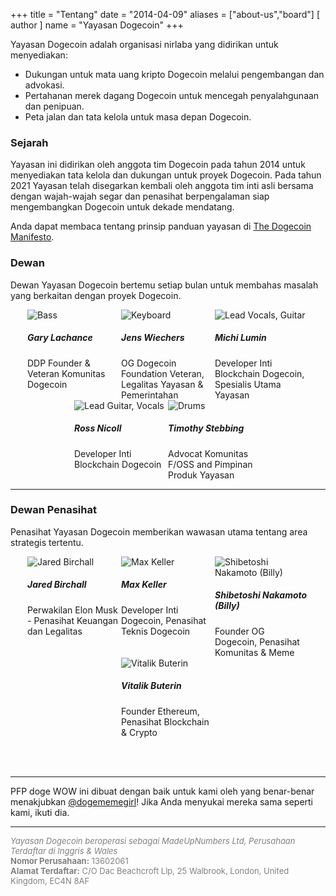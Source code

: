 +++
title = "Tentang"
date = "2014-04-09"
aliases = ["about-us","board"]
[ author ]
  name = "Yayasan Dogecoin"
+++

Yayasan Dogecoin adalah organisasi nirlaba yang didirikan untuk menyediakan:

* Dukungan untuk mata uang kripto Dogecoin melalui pengembangan dan advokasi.
* Pertahanan merek dagang Dogecoin untuk mencegah penyalahgunaan dan penipuan.
* Peta jalan dan tata kelola untuk masa depan Dogecoin.

### Sejarah

Yayasan ini didirikan oleh anggota tim Dogecoin pada tahun 2014 untuk menyediakan
tata kelola dan dukungan untuk proyek Dogecoin. Pada tahun 2021 Yayasan telah
disegarkan kembali oleh anggota tim inti asli bersama dengan wajah-wajah segar dan
penasihat berpengalaman siap mengembangkan Dogecoin untuk dekade mendatang.

Anda dapat membaca tentang prinsip panduan yayasan di [The Dogecoin Manifesto](/manifesto).

### Dewan

Dewan Yayasan Dogecoin bertemu setiap bulan untuk membahas masalah yang berkaitan dengan proyek Dogecoin.

<div style="display: flex; flex-flow: row wrap; justify-content: center;">

<div style="display: inline-box; width: 150px;">
<img title='Bass' style="margin: auto; max-width:150px;" class="circle" src="/gary.jpg"/>
<h5>Gary Lachance</h5>
DDP Founder & Veteran Komunitas Dogecoin
</div>

<div style="display: inline-box; width: 150px;">
<img title='Keyboard' style="margin: auto; max-width:150px;" class="circle" src="/jens.jpg"/>
<h5>Jens Wiechers</h5> 
OG Dogecoin Foundation Veteran, Legalitas Yayasan & Pemerintahan
</div>

<div style="display: inline-box; width: 150px;">
<img title='Lead Vocals, Guitar' style="margin: auto; max-width:150px;" class="circle" src="/michi.jpg"/>
<h5>Michi Lumin</h5> 
Developer Inti Blockchain Dogecoin, Spesialis Utama Yayasan
</div>

<div style="display: inline-box; width: 150px;">
<img title='Lead Guitar, Vocals' style="margin: auto; max-width:150px;" class="circle" src="/ross.jpg"/>
<h5>Ross Nicoll</h5>
Developer Inti Blockchain Dogecoin
</div>

<div style="display: inline-box; width: 150px;">
<img title='Drums' style="margin: auto; max-width:150px;" class="circle" src="/pomke.jpg"/>
<h5>Timothy Stebbing</h5> 
Advocat Komunitas F/OSS and Pimpinan Produk Yayasan
</div>

</div>

---

### Dewan Penasihat

Penasihat Yayasan Dogecoin memberikan wawasan utama tentang area strategis tertentu.

<div style="display: flex; flex-flow: row wrap; justify-content: center;">

<div style="display: inline-box; width: 150px;"> <img title='Jared
Birchall' style="margin: auto; max-width:150px;" class="circle"
src="/jared.jpg"/> <h5>Jared Birchall</h5> Perwakilan Elon Musk
- Penasihat Keuangan dan Legalitas </div>

<div style="display: inline-box; width: 150px;"> <img title='Max
Keller' style="margin: auto; max-width:150px;" class="circle"
src="/max.jpg"/> <h5>Max Keller</h5> Developer Inti Dogecoin, Penasihat Teknis Dogecoin</div>


<div style="display: inline-box; width: 150px;"> <img
title='Shibetoshi Nakamoto (Billy)' style="margin: auto;
max-width:150px;" class="circle" src="/billy.jpg"/> <h5>Shibetoshi
Nakamoto (Billy)</h5> Founder OG Dogecoin, Penasihat Komunitas & Meme</div>

<div style="display: inline-box; width: 150px;"> <img title='Vitalik
Buterin' style="margin: auto; max-width:150px;" class="circle"
src="/vitalik.jpg"/> <h5>Vitalik Buterin</h5> Founder Ethereum,
Penasihat Blockchain & Crypto</div>

</div>

</br></br>

---

PFP doge WOW ini dibuat dengan baik untuk kami oleh yang benar-benar menakjubkan
[@dogememegirl](https://twitter.com/Dogememegirl)! Jika Anda menyukai mereka sama seperti kami, ikuti dia. 


---

<div style="font-size: small; color: grey;">
<span style="font-style: italic;">Yayasan Dogecoin beroperasi sebagai MadeUpNumbers Ltd, Perusahaan Terdaftar di Inggris & Wales</span><br />
<span style="font-weight: bold;">Nomor Perusahaan:</span> 13602061<br />
<span style="font-weight: bold;">Alamat Terdaftar:</span> C/O Dac Beachcroft Llp,
25 Walbrook, London, United Kingdom, EC4N 8AF
</div>
